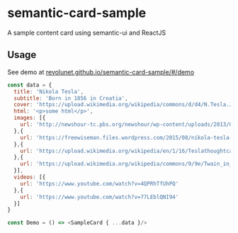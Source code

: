 # semantic-card-sample

A sample content card using semantic-ui and ReactJS

## Usage

See demo at [revolunet.github.io/semantic-card-sample/#/demo](http:/:revolunet.github.io/semantic-card-sample/#/demo)

```js
const data = {
  title: 'Nikola Tesla',
  subtitle: 'Born in 1856 in Croatia',
  cover: 'https://upload.wikimedia.org/wikipedia/commons/d/d4/N.Tesla.JPG',
  html: '<p>some html</p>',
  images: [{
    url: 'http://newshour-tc.pbs.org/newshour/wp-content/uploads/2013/07/Tesla_colorado.jpg'
  },{
    url: 'https://freewiseman.files.wordpress.com/2015/08/nikola-tesla-1.jpg'
  },{
    url: 'https://upload.wikimedia.org/wikipedia/en/1/16/Teslathoughtcamera.jpeg'
  },{
    url: 'https://upload.wikimedia.org/wikipedia/commons/9/9e/Twain_in_Tesla%27s_Lab.jpg'
  }],
  videos: [{
    url: 'https://www.youtube.com/watch?v=4QPRhTfUhPQ'
  },{
    url: 'https://www.youtube.com/watch?v=77LEblQNI94'
  }]
}

const Demo = () => <SampleCard { ...data }/>

```

